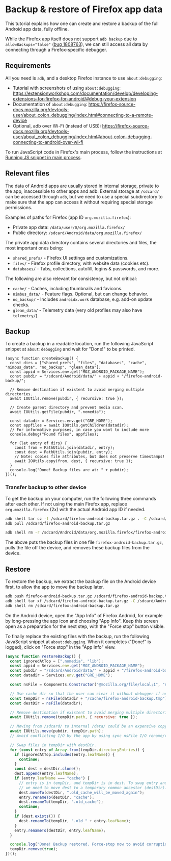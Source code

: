 # Backup & restore of Firefox app data

This tutorial explains how one can create and restore a backup of the full
Android app data, fully offline.

While the Firefox app itself does not support `adb backup` due to
`allowBackups="false"` ([bug 1808763](https://bugzilla.mozilla.org/show_bug.cgi?id=1808763)),
we can still access all data by connecting through a Firefox-specific debugger.

## Requirements

All you need is `adb`, and a desktop Firefox instance to use `about:debugging`:

- Tutorial with screenshots of using `about:debugging`: https://extensionworkshop.com/documentation/develop/developing-extensions-for-firefox-for-android/#debug-your-extension
- Documentation of `about:debugging`: https://firefox-source-docs.mozilla.org/devtools-user/about_colon_debugging/index.html#connecting-to-a-remote-device
- Optional, adb over Wi-Fi (instead of USB): https://firefox-source-docs.mozilla.org/devtools-user/about_colon_debugging/index.html#about-colon-debugging-connecting-to-android-over-wi-fi

To run JavaScript code in Firefox's main process, follow the instructions at
[Running JS snippet in main process](https://github.com/rob--w/android-ext-qa#running-js-snippet-in-main-process).

## Relevant files

The data of Android apps are usually stored in internal storage, private to the
app, inaccessible to other apps and adb. External storage at `/sdcard/` can be
accessed through `adb`, but we need to use a special subdirectory to make sure
that the app can access it without requiring special storage permissions.

Examples of paths for Firefox (app ID `org.mozilla.firefox`):

- Private app data: `/data/user/0/org.mozilla.firefox/`
- Public directory: `/sdcard/Android/data/org.mozilla.firefox/`

The private app data directory contains several directories and files, the most
important ones being:

- `shared_prefs/` - Firefox UI settings and customizations.
- `files/` - Firefox profile directory, with website data (cookies etc).
- `databases/` - Tabs, collections, autofill, logins & passwords, and more.

The following are also relevant for consistency, but not critical:

- `cache/` - Caches, including thumbnails and favicons.
- `nimbus_data/` - Feature flags. Optional, but can change behavior.
- `no_backup/` - Includes `androidx.work` database, e.g. add-on update checks.
- `glean_data/` - Telemetry data (very old profiles may also have `telemetry/`).

## Backup

To create a backup in a readable location, run the following JavaScript snippet
at `about:debugging` and wait for "Done!" to be printed.

```
(async function createBackup() {
  const dirs = ["shared_prefs", "files", "databases", "cache", "nimbus_data", "no_backup", "glean_data"];
  const appid = Services.env.get("MOZ_ANDROID_PACKAGE_NAME");
  const pubdir = "/sdcard/Android/data/" + appid + "/firefox-android-backup/";

  // Remove destination if existent to avoid merging multiple directories.
  await IOUtils.remove(pubdir, { recursive: true });

  // Create parent directory and prevent media scan.
  await IOUtils.getFile(pubdir, ".nomedia");

  const datadir = Services.env.get("GRE_HOME");
  const appfiles = await IOUtils.getChildren(datadir);
  // For informative purposes, in case you want to include more
  console.debug("Found files", appfiles);

  for (let entry of dirs) {
    const from = PathUtils.join(datadir, entry);
    const dest = PathUtils.join(pubdir, entry);
    // Note: copies file attributes, but does not preserve timestamps!
    await IOUtils.copy(from, dest, { recursive: true });
  }
  console.log("Done! Backup files are at: " + pubdir);
})();
```

### Transfer backup to other device

To get the backup on your computer, run the following three commands after each
other. If not using the main Firefox app, replace `org.mozilla.firefox` (2x)
with the actual Android app ID if needed.

```sh
adb shell tar cz -f /sdcard/firefox-android-backup.tar.gz . -C /sdcard/Android/data/org.mozilla.firefox/firefox-android-backup/
adb pull /sdcard/firefox-android-backup.tar.gz

adb shell rm -r /sdcard/Android/data/org.mozilla.firefox/firefox-android-backup/ /sdcard/firefox-android-backup.tar.gz
```

The above puts the backup files in one file `firefox-android-backup.tar.gz`,
pulls the file off the device, and removes these backup files from the device.

## Restore

To restore the backup, we extract the backup file on the Android device first,
to allow the app to move the backup later.

```sh
adb push firefox-android-backup.tar.gz /sdcard/firefox-android-backup.tar.gz
adb shell tar xf /sdcard/firefox-android-backup.tar.gz -C /sdcard/Android/data/org.mozilla.firefox/firefox-android-backup/
adb shell rm /sdcard/firefox-android-backup.tar.gz
```

On the Android device, open the "App Info" of Firefox Android, for example by
long-pressing the app icon and choosing "App Info". Keep this screen open as a
preparation for the next step, with the "Force stop" button visible.

To finally replace the existing files with the backup, run the following
JavaScript snippet at `about:debugging`. When it completes ("Done!" is logged),
click on "Force stop" in the "App Info" view.

```js
(async function restoreBackup() {
  const ignoredAtTop = [".nomedia", "lib"];
  const appid = Services.env.get("MOZ_ANDROID_PACKAGE_NAME");
  const pubdir = "/sdcard/Android/data/" + appid + "/firefox-android-backup/";
  const datadir = Services.env.get("GRE_HOME");

  const nsFile = Components.Constructor("@mozilla.org/file/local;1", "nsIFile", "initWithPath");

  // Use cache dir so that the user can clear it without debugger if needed.
  const tempDir = nsFile(datadir + "/cache/firefox-android-backup.tmp");
  const destDir = nsFile(datadir);

  // Remove destination if existent to avoid merging multiple directories.
  await IOUtils.remove(tempDir.path, { recursive: true });

  // Moving from /sdcard/ to internal /data/ could be an expensive copy+remove.
  await IOUtils.move(pubdir, tempDir.path);
  // Avoid conflicting I/O by the app by using sync nsFile I/O rename/remove.

  // Swap files in tempDir with destDir.
  for (const entry of Array.from(tempDir.directoryEntries)) {
    if (ignoredAtTop.includes(entry.leafName)) {
      continue;
    }
    const dest = destDir.clone();
    dest.append(entry.leafName);
    if (entry.leafName === "cache") {
      // entry is in tempDir, and tempDir is in dest. To swap entry and dest,
      // we need to move dest to a temporary common ancestor (destDir).
      dest.moveTo(destDir, ".old_cache_will_be_moved_again");
      entry.renameTo(destDir, "cache");
      dest.renameTo(tempDir, ".old_cache");
      continue;
    }
    if (dest.exists()) {
      dest.renameTo(tempDir, ".old_" + entry.leafName);
    }
    entry.renameTo(destDir, entry.leafName);
  }

  console.log("Done! Backup restored. Force-stop now to avoid corruption");
  tempDir.remove(true);
})();
```
